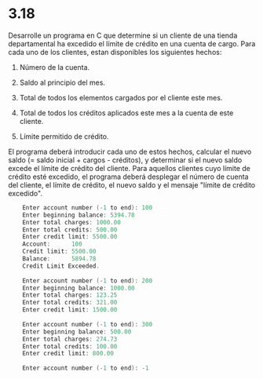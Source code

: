 # 3.18 

Desarrolle un programa en C que determine si un cliente de una tienda departamental ha excedido el límite de crédito en una cuenta de cargo. Para cada uno de los clientes, estan disponibles los siguientes hechos:
  1. Número de la cuenta.

  2. Saldo al principio del mes.

  3. Total de todos los elementos cargados por el cliente este mes.

  4. Total de todos los créditos aplicados este mes a la cuenta de este cliente.
     
  5. Límite permitido de crédito.

El programa deberá introducir cada uno de estos hechos, calcular el nuevo saldo (= saldo inicial + cargos - créditos), y determinar si el nuevo saldo excede el límite de crédito del cliente. Para aquellos clientes cuyo límite de crédito esté excedido, el programa deberá desplegar el número de cuenta del cliente, el límite de crédito, el nuevo saldo y el mensaje "límite de crédito excedido".

```c
	Enter account number (-1 to end): 100
	Enter beginning balance: 5394.78
	Enter total charges: 1000.00
	Enter total credits: 500.00
	Enter credit limit: 5500.00
	Account:      100
	Credit limit: 5500.00
	Balance:      5894.78 
	Credit Limit Exceeded.
	
	Enter account number (-1 to end): 200
	Enter beginning balance: 1000.00
	Enter total charges: 123.25
	Enter total credits: 321.00
	Enter credit limit: 1500.00
	
	Enter account number (-1 to end): 300
	Enter beginning balance: 500.00
	Enter total charges: 274.73
	Enter total credits: 100.00
	Enter credit limit: 800.00
	
	Enter account number (-1 to end): -1
```

